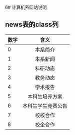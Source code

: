 6# 计算机系网站说明

## news表的class列

| 数字        	| 含义          		| 
| ------------- |:-------------:	|
| 0      		| 本系简介 			|
| 1  	      	| 本系新闻			| 
| 2 			| 科研动态	     	|
| 3		 		| 教务动态 			|
| 4			 	| 学术报告	 		|
| 5				| 本科生培养方案		|
| 6 			| 本科生学生竞赛公告 	| 
| 7				| 校校合作			|
| 8 			| 校企合作			|  


 